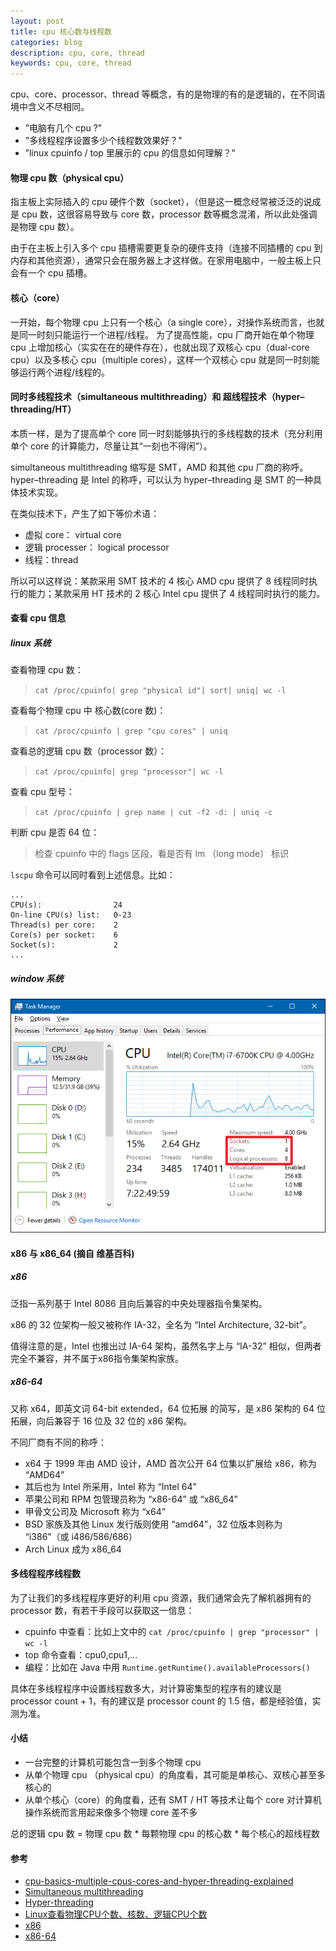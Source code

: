 ```yaml
---
layout: post
title: cpu 核心数与线程数
categories: blog
description: cpu, core, thread
keywords: cpu, core, thread
---
```


cpu、core、processor、thread 等概念，有的是物理的有的是逻辑的，在不同语境中含义不尽相同。
* ”电脑有几个 cpu ?"
* "多线程程序设置多少个线程数效果好？"
* ”linux cpuinfo / top 里展示的 cpu 的信息如何理解？"

#### 物理 cpu 数（physical cpu）
指主板上实际插入的 cpu 硬件个数（socket），（但是这一概念经常被泛泛的说成是 cpu 数，这很容易导致与 core 数，processor 数等概念混淆，所以此处强调是物理 cpu 数）。

由于在主板上引入多个 cpu 插槽需要更复杂的硬件支持（连接不同插槽的 cpu 到内存和其他资源），通常只会在服务器上才这样做。在家用电脑中，一般主板上只会有一个 cpu 插槽。

#### 核心（core）
一开始，每个物理 cpu 上只有一个核心（a single core），对操作系统而言，也就是同一时刻只能运行一个进程/线程。
为了提高性能，cpu 厂商开始在单个物理 cpu 上增加核心（实实在在的硬件存在），也就出现了双核心 cpu（dual-core cpu）以及多核心 cpu（multiple cores），这样一个双核心 cpu 就是同一时刻能够运行两个进程/线程的。

#### 同时多线程技术（simultaneous multithreading）和 超线程技术（hyper–threading/HT）
本质一样，是为了提高单个 core 同一时刻能够执行的多线程数的技术（充分利用单个 core 的计算能力，尽量让其“一刻也不得闲”）。

simultaneous multithreading 缩写是 SMT，AMD 和其他 cpu 厂商的称呼。
hyper–threading 是 Intel 的称呼，可以认为 hyper–threading 是 SMT 的一种具体技术实现。

在类似技术下，产生了如下等价术语：
* 虚拟 core： virtual core
* 逻辑 processer： logical processor
* 线程：thread

所以可以这样说：某款采用 SMT 技术的 4 核心 AMD cpu 提供了 8 线程同时执行的能力；某款采用 HT 技术的 2 核心 Intel cpu 提供了 4 线程同时执行的能力。

#### 查看 cpu 信息
##### linux 系统
查看物理 cpu 数：
> `cat /proc/cpuinfo| grep "physical id"| sort| uniq| wc -l`

查看每个物理 cpu 中 核心数(core 数)：
> `cat /proc/cpuinfo | grep "cpu cores" | uniq`

查看总的逻辑 cpu 数（processor 数）：
> `cat /proc/cpuinfo| grep "processor"| wc -l`

查看 cpu 型号：
> `cat /proc/cpuinfo | grep name | cut -f2 -d: | uniq -c`

判断 cpu 是否 64 位：
> 检查 cpuinfo 中的 flags 区段，看是否有 lm （long mode） 标识

`lscpu` 命令可以同时看到上述信息。比如：
```
...
CPU(s):                24
On-line CPU(s) list:   0-23
Thread(s) per core:    2
Core(s) per socket:    6
Socket(s):             2
...
```

##### window 系统
![cpu_windows_os](/images/blog/cpu_windows_os.png)

#### x86 与 x86_64 (摘自 维基百科)
##### x86
泛指一系列基于 Intel 8086 且向后兼容的中央处理器指令集架构。

x86 的 32 位架构一般又被称作 IA-32，全名为 “Intel Architecture, 32-bit”。

值得注意的是，Intel 也推出过 IA-64 架构，虽然名字上与 “IA-32” 相似，但两者完全不兼容，并不属于x86指令集架构家族。

##### x86-64
又称 x64，即英文词 64-bit extended，64 位拓展 的简写，是 x86 架构的 64 位拓展，向后兼容于 16 位及 32 位的 x86 架构。

不同厂商有不同的称呼：
* x64 于 1999 年由 AMD 设计，AMD 首次公开 64 位集以扩展给 x86，称为 “AMD64”
* 其后也为 Intel 所采用，Intel 称为 “Intel 64”
* 苹果公司和 RPM 包管理员称为 “x86-64” 或 “x86_64”
* 甲骨文公司及 Microsoft 称为 “x64”
* BSD 家族及其他 Linux 发行版则使用 “amd64”，32 位版本则称为 “i386”（或 i486/586/686）
* Arch Linux 成为 x86_64

#### 多线程程序线程数
为了让我们的多线程程序更好的利用 cpu 资源，我们通常会先了解机器拥有的 processor 数，有若干手段可以获取这一信息：
* cpuinfo 中查看：比如上文中的 `cat /proc/cpuinfo | grep "processor" | wc -l`
* top 命令查看：cpu0,cpu1,...
* 编程：比如在 Java 中用 `Runtime.getRuntime().availableProcessors()`

具体在多线程程序中设置线程数多大，对计算密集型的程序有的建议是 processor count + 1，有的建议是 processor count 的 1.5 倍，都是经验值，实测为准。

#### 小结
* 一台完整的计算机可能包含一到多个物理 cpu
* 从单个物理 cpu （physical cpu）的角度看，其可能是单核心、双核心甚至多核心的
* 从单个核心（core）的角度看，还有 SMT / HT 等技术让每个 core 对计算机操作系统而言用起来像多个物理 core 差不多

总的逻辑 cpu 数 = 物理 cpu 数 * 每颗物理 cpu 的核心数 * 每个核心的超线程数

#### 参考
* [cpu-basics-multiple-cpus-cores-and-hyper-threading-explained](https://www.howtogeek.com/194756/cpu-basics-multiple-cpus-cores-and-hyper-threading-explained/)
* [Simultaneous multithreading](https://en.wikipedia.org/wiki/Simultaneous_multithreading)
* [Hyper-threading](https://en.wikipedia.org/wiki/Hyper-threading)
* [Linux查看物理CPU个数、核数、逻辑CPU个数](https://www.cnblogs.com/bugutian/p/6138880.html)
* [x86](https://zh.wikipedia.org/wiki/X86)
* [x86-64](https://zh.wikipedia.org/wiki/X86-64)
